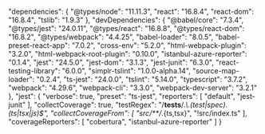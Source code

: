  "dependencies": {
        "@types/node": "11.11.3",
        "react": "16.8.4",
        "react-dom": "16.8.4",
        "tslib": "1.9.3"
    },
    "devDependencies": {
        "@babel/core": "7.3.4",
        "@types/jest": "24.0.11",
        "@types/react": "16.8.8",
        "@types/react-dom": "16.8.2",
        "@types/webpack": "4.4.25",
        "babel-loader": "8.0.5",
        "babel-preset-react-app": "7.0.2",
        "cross-env": "5.2.0",
        "html-webpack-plugin": "3.2.0",
        "html-webpack-root-plugin": "0.10.0",
        "istanbul-azure-reporter": "0.1.4",
        "jest": "24.5.0",
        "jest-dom": "3.1.3",
        "jest-junit": "6.3.0",
        "react-testing-library": "6.0.0",
        "simplr-tslint": "1.0.0-alpha.14",
        "source-map-loader": "0.2.4",
        "ts-jest": "24.0.0",
        "tslint": "5.14.0",
        "typescript": "3.7.2",
        "webpack": "4.29.6",
        "webpack-cli": "3.3.0",
        "webpack-dev-server": "3.2.1"
    },
    "jest": {
        "verbose": true,
        "preset": "ts-jest",
        "reporters": [
            "default",
            "jest-junit"
        ],
        "collectCoverage": true,
        "testRegex": "/__tests__/.*\\.(test|spec).(ts|tsx|js)$",
        "collectCoverageFrom": [
            "src/**/*.{ts,tsx}",
            "!src/index.ts"
        ],
        "coverageReporters": [
            "cobertura",
            "istanbul-azure-reporter"
        ]
    }
